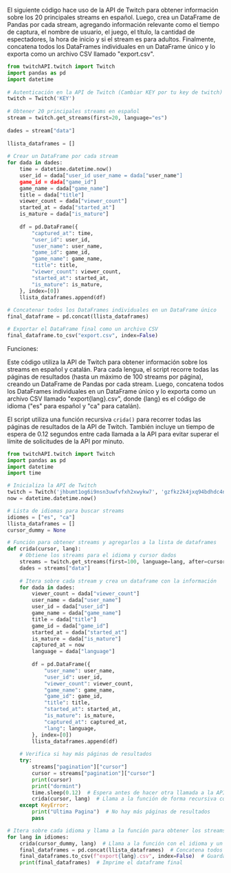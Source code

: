 
El siguiente código hace uso de la API de Twitch para obtener información sobre los 20 principales streams en español. Luego, crea un DataFrame de Pandas por cada stream, agregando información relevante como el tiempo de captura, el nombre de usuario, el juego, el título, la cantidad de espectadores, la hora de inicio y si el stream es para adultos. Finalmente, concatena todos los DataFrames individuales en un DataFrame único y lo exporta como un archivo CSV llamado "export.csv".

```python
from twitchAPI.twitch import Twitch  
import pandas as pd  
import datetime  
  
# Autenticación en la API de Twitch (Cambiar KEY por tu key de twitch)
twitch = Twitch('KEY')  
  
# Obtener 20 principales streams en español
stream = twitch.get_streams(first=20, language="es")  
  
dades = stream["data"]  
  
llista_dataframes = []  
  
# Crear un DataFrame por cada stream
for dada in dades:  
    time = datetime.datetime.now()  
    user_id = dada["user_id user_name = dada["user_name"]  
    game_id = dada["game_id"]  
    game_name = dada["game_name"]  
    title = dada["title"]  
    viewer_count = dada["viewer_count"]  
    started_at = dada["started_at"]  
    is_mature = dada["is_mature"]  
  
    df = pd.DataFrame({  
        "captured_at": time,  
        "user_id": user_id,  
        "user_name": user_name,  
        "game_id": game_id,  
        "game_name": game_name,
        "title": title,  
        "viewer_count": viewer_count,  
        "started_at": started_at,  
        "is_mature": is_mature,  
    }, index=[0])  
    llista_dataframes.append(df)  
  
# Concatenar todos los DataFrames individuales en un DataFrame único
final_dataframe = pd.concat(llista_dataframes)  

# Exportar el DataFrame final como un archivo CSV
final_dataframe.to_csv("export.csv", index=False)

```


Funciones:

Este código utiliza la API de Twitch para obtener información sobre los streams en español y catalán. Para cada lengua, el script recorre todas las páginas de resultados (hasta un máximo de 100 streams por página), creando un DataFrame de Pandas por cada stream. Luego, concatena todos los DataFrames individuales en un DataFrame único y lo exporta como un archivo CSV llamado "export{lang}.csv", donde {lang} es el código de idioma ("es" para español y "ca" para catalán).

El script utiliza una función recursiva `crida()` para recorrer todas las páginas de resultados de la API de Twitch. También incluye un tiempo de espera de 0.12 segundos entre cada llamada a la API para evitar superar el límite de solicitudes de la API por minuto.


```python
from twitchAPI.twitch import Twitch
import pandas as pd
import datetime
import time

# Inicializa la API de Twitch
twitch = Twitch('jhbumt1og6i9nsn3uwfvfxh2xwykw7', 'gzfkz2k4jxq94bdhdc4n5oydpjmjlc')
now = datetime.datetime.now()

# Lista de idiomas para buscar streams
idiomes = ["es", "ca"]
llista_dataframes = []
cursor_dummy = None

# Función para obtener streams y agregarlos a la lista de dataframes
def crida(cursor, lang):
    # Obtiene los streams para el idioma y cursor dados
    streams = twitch.get_streams(first=100, language=lang, after=cursor)
    dades = streams["data"]
    
    # Itera sobre cada stream y crea un dataframe con la información
    for dada in dades:
        viewer_count = dada["viewer_count"]
        user_name = dada["user_name"]
        user_id = dada["user_id"]  
        game_name = dada["game_name"]  
        title = dada["title"]  
        game_id = dada["game_id"]  
        started_at = dada["started_at"]  
        is_mature = dada["is_mature"]  
        captured_at = now  
        language = dada["language"]  
  
        df = pd.DataFrame({  
            "user_name": user_name,  
            "user_id": user_id,  
            "viewer_count": viewer_count,  
            "game_name": game_name,  
            "game_id": game_id,  
            "title": title,  
            "started_at": started_at,  
            "is_mature": is_mature,  
            "captured_at": captured_at,  
            "lang": language,  
        }, index=[0])  
        llista_dataframes.append(df)  
    
    # Verifica si hay más páginas de resultados
    try:  
        streams["pagination"]["cursor"]  
        cursor = streams["pagination"]["cursor"]  
        print(cursor)  
        print("dormint")  
        time.sleep(0.12)  # Espera antes de hacer otra llamada a la API para evitar superar el límite de solicitudes por minuto
        crida(cursor, lang)  # Llama a la función de forma recursiva con el nuevo cursor
    except KeyError:  
        print("Ultima Pagina")  # No hay más páginas de resultados
        pass

# Itera sobre cada idioma y llama a la función para obtener los streams
for lang in idiomes:
    crida(cursor_dummy, lang)  # Llama a la función con el idioma y un cursor vacío
    final_dataframes = pd.concat(llista_dataframes)  # Concatena todos los dataframes en uno solo
    final_dataframes.to_csv(f"export{lang}.csv", index=False)  # Guarda el dataframe en un archivo CSV
    print(final_dataframes)  # Imprime el dataframe final
```

